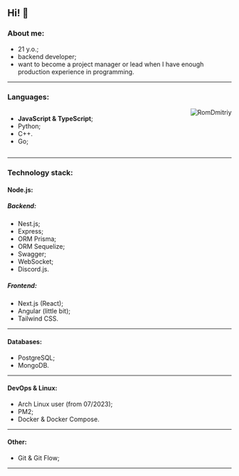 Hi! 👋
---
### About me:
- 21 y.o.;
- backend developer;
- want to become a project manager or lead when I have enough production experience in programming.
---
### Languages:
<div style='display: flex; flex-direction: row; justify-content: space-between'>
<ul style='width: 40%'>
<li><b>JavaScript & TypeScript</b>;</li>
<li>Python;</li>
<li>C++.</li>
<li>Go;</li>
</ul>
<img src="https://github-readme-stats.vercel.app/api/top-langs?username=RomDmitriy&show_icons=true&locale=en&layout=compact&theme=dracula" alt="RomDmitriy" />
</div>

---
### Technology stack:
#### Node.js:
##### Backend:
- Nest.js;
- Express;
- ORM Prisma;
- ORM Sequelize;
- Swagger;
- WebSocket;
- Discord.js.
##### Frontend:
- Next.js (React);
- Angular (little bit);
- Tailwind CSS.
---
#### Databases:
- PostgreSQL;
- MongoDB.
---
#### DevOps & Linux:
- Arch Linux user (from 07/2023);
- PM2;
- Docker & Docker Compose.
---
#### Other:
- Git & Git Flow;
---
